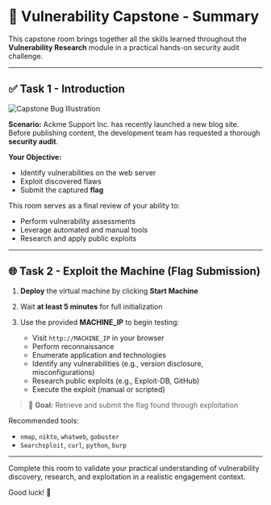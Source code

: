 # 🔫 Vulnerability Capstone - Summary

This capstone room brings together all the skills learned throughout the **Vulnerability Research** module in a practical hands-on security audit challenge.

---

## ✅ Task 1 - Introduction

![Capstone Bug Illustration](https://github.com/user-attachments/assets/d0c471fd-33a1-4a7f-9011-043b7cd4c798)

**Scenario:**
Ackme Support Inc. has recently launched a new blog site. Before publishing content, the development team has requested a thorough **security audit**.

**Your Objective:**

* Identify vulnerabilities on the web server
* Exploit discovered flaws
* Submit the captured **flag**

This room serves as a final review of your ability to:

* Perform vulnerability assessments
* Leverage automated and manual tools
* Research and apply public exploits

---

## 🌐 Task 2 - Exploit the Machine (Flag Submission)

1. **Deploy** the virtual machine by clicking **Start Machine**
2. Wait **at least 5 minutes** for full initialization
3. Use the provided **MACHINE\_IP** to begin testing:

   * Visit `http://MACHINE_IP` in your browser
   * Perform reconnaissance
   * Enumerate application and technologies
   * Identify any vulnerabilities (e.g., version disclosure, misconfigurations)
   * Research public exploits (e.g., Exploit-DB, GitHub)
   * Execute the exploit (manual or scripted)

> 🎯 **Goal:** Retrieve and submit the flag found through exploitation

Recommended tools:

* `nmap`, `nikto`, `whatweb`, `gobuster`
* `Searchsploit`, `curl`, `python`, `burp`

---

Complete this room to validate your practical understanding of vulnerability discovery, research, and exploitation in a realistic engagement context.

Good luck! 🚀
